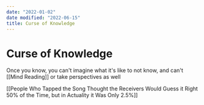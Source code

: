 ```yaml
---
date: "2022-01-02"
date modified: "2022-06-15"
title: Curse of Knowledge
---
```


# Curse of Knowledge
Once you know, you can't imagine what it's like to not know, and can't [[Mind Reading]] or take perspectives as well

[[People Who Tapped the Song Thought the Receivers Would Guess it Right 50% of the Time, but in Actuality it Was Only 2.5%]]
